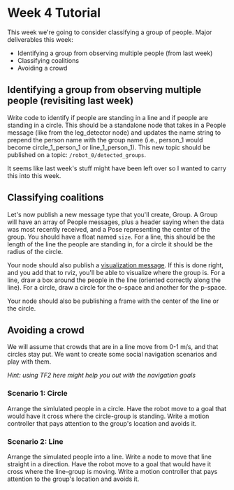 # Week 4 Tutorial

This week we're going to consider classifying a group of people. Major deliverables this week:

- Identifying a group from observing multiple people (from last week)
- Classifying coalitions
- Avoiding a crowd


## Identifying a group from observing multiple people (revisiting last week)

Write code to identify if people are standing in a line and if people are standing in a circle. This should be a standalone node that takes in a People message (like from the leg_detector node) and updates the name string to prepend the person name with the group name (i.e., person_1 would become circle_1_person_1 or line_1_person_1). This new topic should be published on a topic: `/robot_0/detected_groups`.

It seems like last week's stuff might have been left over so I wanted to carry this into this week.

## Classifying coalitions

Let's now publish a new message type that you'll create, Group. A Group will have an array of People messages, plus a header saying when the data was most recently received, and a Pose representing the center of the group. You should have a float named `size`. For a line, this should be the length of the line the people are standing in, for a circle it should be the radius of the circle.

Your node should also publish a [visualization message](http://wiki.ros.org/visualization_msgs). If this is done right, and you add that to rviz, you'll be able to visualize where the group is. For a line, draw a box around the people in the line (oriented correctly along the line). For a circle, draw a circle for the o-space and another for the p-space.

Your node should also be publishing a frame with the center of the line or the circle.

## Avoiding a crowd

We will assume that crowds that are in a line move from 0-1 m/s, and that circles stay put. We want to create some social navigation scenarios and play with them.

*Hint: using TF2 here might help you out with the navigation goals*

### Scenario 1: Circle

Arrange the simlulated people in a circle. Have the robot move to a goal that would have it cross where the circle-group is standing. Write a motion controller that pays attention to the group's location and avoids it.

### Scenario 2: Line

Arrange the simulated people into a line. Write a node to move that line straight in a direction. Have the robot move to a goal that would have it cross where the line-group is moving. Write a motion controller that pays attention to the group's location and avoids it.